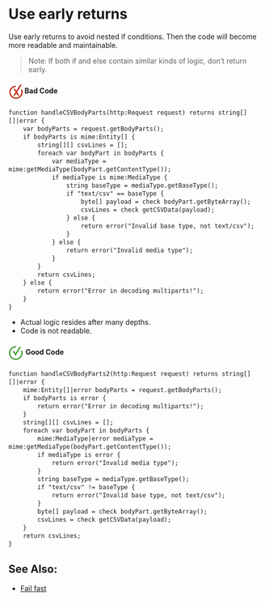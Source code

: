 # Use early returns

Use early returns to avoid nested if conditions. Then the code will become more readable and maintainable.

> Note: If both if and else contain similar kinds of logic, don’t return early.

<h4><img align="center" height="30" src="../img/BadCode.png"> Bad Code</h4>

```bal
function handleCSVBodyParts(http:Request request) returns string[][]|error {
    var bodyParts = request.getBodyParts();
    if bodyParts is mime:Entity[] {
        string[][] csvLines = [];
        foreach var bodyPart in bodyParts {
            var mediaType = mime:getMediaType(bodyPart.getContentType());
            if mediaType is mime:MediaType {
                string baseType = mediaType.getBaseType();
                if "text/csv" == baseType {
                    byte[] payload = check bodyPart.getByteArray();
                    csvLines = check getCSVData(payload);
                } else {
                    return error("Invalid base type, not text/csv");
                }
            } else {
                return error("Invalid media type");
            }
        }
        return csvLines;
    } else {
        return error("Error in decoding multiparts!");
    }
}
```

- Actual logic resides after many depths.
- Code is not readable.

<h4><img align="center" height="30" src="../img/GoodCode.png"> Good Code</h4>

```bal
function handleCSVBodyParts2(http:Request request) returns string[][]|error {
    mime:Entity[]|error bodyParts = request.getBodyParts();
    if bodyParts is error {
        return error("Error in decoding multiparts!");
    }
    string[][] csvLines = [];
    foreach var bodyPart in bodyParts {
        mime:MediaType|error mediaType = mime:getMediaType(bodyPart.getContentType());
        if mediaType is error {
            return error("Invalid media type");
        }
        string baseType = mediaType.getBaseType();
        if "text/csv" != baseType {
            return error("Invalid base type, not text/csv");
        }
        byte[] payload = check bodyPart.getByteArray();
        csvLines = check getCSVData(payload);
    }
    return csvLines;
}
```

## See Also:

- [Fail fast](https://www.martinfowler.com/ieeeSoftware/failFast.pdf)
